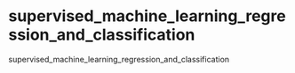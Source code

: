 # supervised_machine_learning_regression_and_classification
 supervised_machine_learning_regression_and_classification
